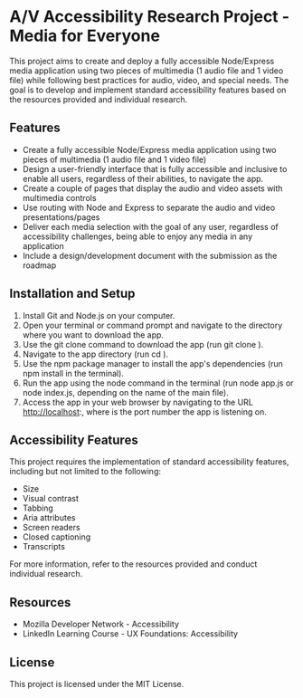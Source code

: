 # A/V Accessibility Research Project - Media for Everyone

This project aims to create and deploy a fully accessible Node/Express media application using two pieces of multimedia (1 audio file and 1 video file) while following best practices for audio, video, and special needs. The goal is to develop and implement standard accessibility features based on the resources provided and individual research.

## Features

- Create a fully accessible Node/Express media application using two pieces of multimedia (1 audio file and 1 video file)
- Design a user-friendly interface that is fully accessible and inclusive to enable all users, regardless of their abilities, to navigate the app.
- Create a couple of pages that display the audio and video assets with multimedia controls
- Use routing with Node and Express to separate the audio and video presentations/pages
- Deliver each media selection with the goal of any user, regardless of accessibility challenges, being able to enjoy any media in any application
- Include a design/development document with the submission as the roadmap

## Installation and Setup

1. Install Git and Node.js on your computer.
2. Open your terminal or command prompt and navigate to the directory where you want to download the app.
3. Use the git clone command to download the app (run git clone <repository-url>).
4. Navigate to the app directory (run cd <app-directory>).
5. Use the npm package manager to install the app's dependencies (run npm install in the terminal).
6. Run the app using the node command in the terminal (run node app.js or node index.js, depending on the name of the main file).
7. Access the app in your web browser by navigating to the URL <http://localhost>:<port>, where <port> is the port number the app is listening on.

## Accessibility Features

This project requires the implementation of standard accessibility features, including but not limited to the following:

- Size
- Visual contrast
- Tabbing
- Aria attributes
- Screen readers
- Closed captioning
- Transcripts

For more information, refer to the resources provided and conduct individual research.

## Resources

- Mozilla Developer Network - Accessibility
- LinkedIn Learning Course - UX Foundations: Accessibility

## License

This project is licensed under the MIT License.
